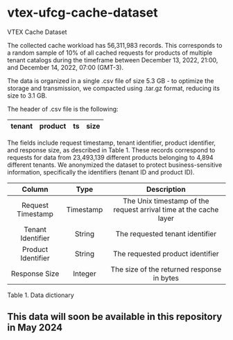 # vtex-ufcg-cache-dataset

VTEX Cache Dataset

The collected cache workload has 56,311,983 records. This corresponds to a random sample of 10% of all cached requests for products of multiple tenant catalogs during the timeframe between December 13, 2022, 21:00, and December 14, 2022, 07:00 (GMT-3).

The data is organized in a single .csv file of size 5.3 GB - to optimize the storage and transmission, we compacted using .tar.gz format, reducing its size to 3.1 GB. 

The header of .csv file is the following:

| tenant | product | ts | size |
|:------:|:-------:|:--:|------|

The fields include request timestamp, tenant identifier, product identifier, and response size, as described in Table 1. These records correspond to requests for data from 23,493,139 different products belonging to 4,894 different tenants. We anonymized the dataset to protect business-sensitive information, specifically the identifiers (tenant ID and product ID).


|       Column       |    Type   |                            Description                            |
|:------------------:|:---------:|:-----------------------------------------------------------------:|
|  Request Timestamp | Timestamp | The Unix timestamp of the request arrival time at the cache layer |
|  Tenant Identifier |   String  |                  The requested tenant identifier                  |
| Product Identifier |   String  |                  The requested product identifier                 |
|    Response Size   |  Integer  |             The size of the returned response in bytes            |
Table 1. Data dictionary 

## This data will soon be available in this repository in May 2024
